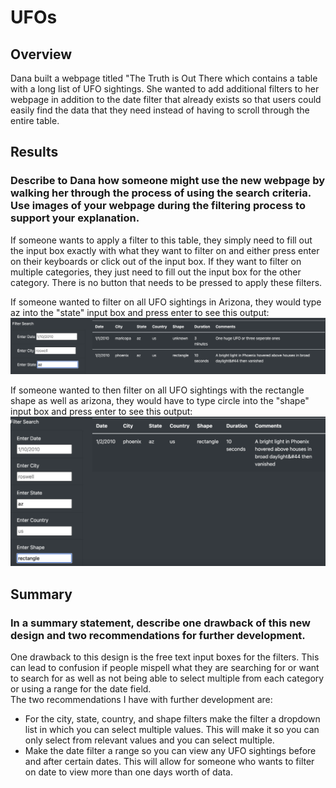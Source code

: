 # UFOs
## Overview
Dana built a webpage titled "The Truth is Out There which contains a table with a long list of UFO sightings. She wanted to add additional filters to her webpage in addition to the date filter that already exists so that users could easily find the data that they need instead of having to scroll through the entire table.
## Results 
### Describe to Dana how someone might use the new webpage by walking her through the process of using the search criteria. Use images of your webpage during the filtering process to support your explanation.
If someone wants to apply a filter to this table, they simply need to fill out the input box exactly with what they want to filter on and either press enter on their keyboards or click out of the input box. If they want to filter on multiple categories, they just need to fill out the input box for the other category. There is no button that needs to be pressed to apply these filters.

If someone wanted to filter on all UFO sightings in Arizona, they would type az into the "state" input box and press enter to see this output:
![az filter](https://github.com/cailynjmiller/UFOs/blob/main/az_filter.png)

If someone wanted to then filter on all UFO sightings with the rectangle shape as well as arizona, they would have to type circle into the "shape" input box and press enter to see this output:
![rectangle filter](https://github.com/cailynjmiller/UFOs/blob/main/rectangle_filter.png)

## Summary
### In a summary statement, describe one drawback of this new design and two recommendations for further development.
One drawback to this design is the free text input boxes for the filters. This can lead to confusion if people mispell what they are searching for or want to search for as well as not being able to select multiple from each category or using a range for the date field.<br/>
The two recommendations I have with further development are:
- For the city, state, country, and shape filters make the filter a dropdown list in which you can select multiple values. This will make it so you can only select from relevant values and you can select multiple.
- Make the date filter a range so you can view any UFO sightings before and after certain dates. This will allow for someone who wants to filter on date to view more than one days worth of data.
